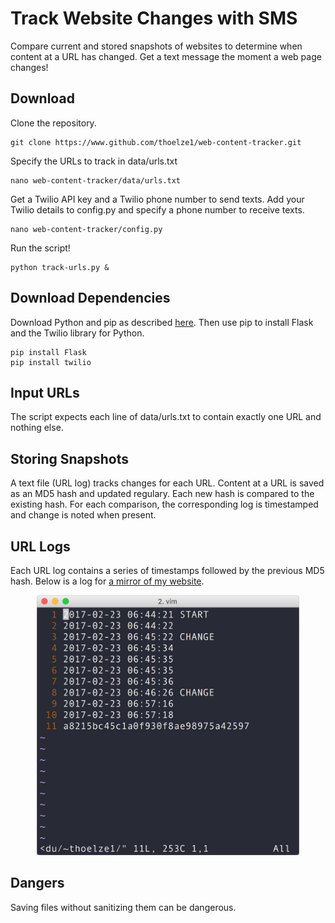 # Track Website Changes with SMS
Compare current and stored snapshots of websites to determine when content at a URL has changed. Get a text message the moment a web page changes!

## Download
Clone the repository.

    git clone https://www.github.com/thoelze1/web-content-tracker.git

Specify the URLs to track in data/urls.txt

    nano web-content-tracker/data/urls.txt

Get a Twilio API key and a Twilio phone number to send texts. Add your Twilio details to config.py and specify a phone number to receive texts.
    
    nano web-content-tracker/config.py

Run the script!

    python track-urls.py &

## Download Dependencies 

Download Python and pip as described [here](http://thelazylog.com/install-python-as-local-user-on-linux/). Then use pip to install Flask and the Twilio library for Python.

    pip install Flask
    pip install twilio

## Input URLs
The script expects each line of data/urls.txt to contain exactly one URL and nothing else.

## Storing Snapshots
A text file (URL log) tracks changes for each URL. Content at a URL is saved as an MD5 hash and updated regulary. Each new hash is compared to the existing hash. For each comparison, the corresponding log is timestamped and change is noted when present.

## URL Logs
Each URL log contains a series of timestamps followed by the previous MD5 hash. Below is a log for [a mirror of my website](http://bingweb.binghamton.edu/~thoelze1/).

<p align="center">
  <img src="log.jpg" width="420px" height="auto"/>
</p>

## Dangers
Saving files without sanitizing them can be dangerous.
